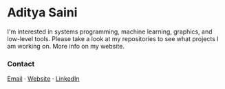 # Aditya Saini

I'm interested in systems programming, machine learning, graphics, and low-level tools. 
Please take a look at my repositories to see what projects I am working on. More info on my website.

### Contact

[Email](mailto:adityasaini.dev@gmail.com) · [Website](http://sunnyv.surge.sh) ·  [LinkedIn](https://linkedin.com/in/adityasaini-dev)
